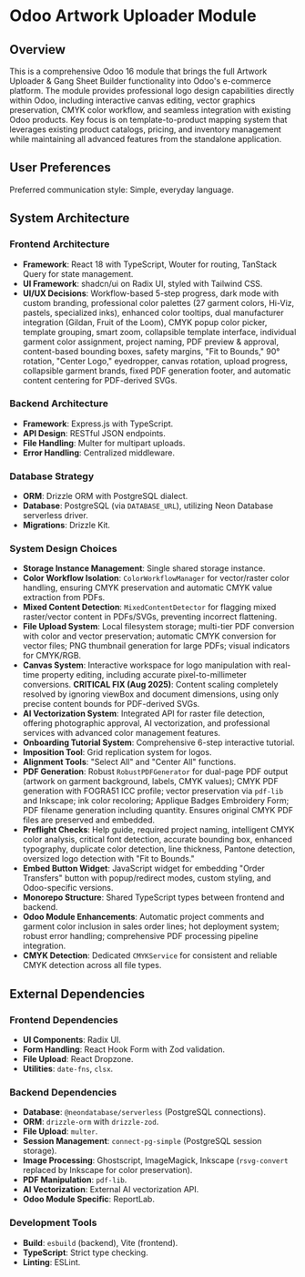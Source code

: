 # Odoo Artwork Uploader Module

## Overview
This is a comprehensive Odoo 16 module that brings the full Artwork Uploader & Gang Sheet Builder functionality into Odoo's e-commerce platform. The module provides professional logo design capabilities directly within Odoo, including interactive canvas editing, vector graphics preservation, CMYK color workflow, and seamless integration with existing Odoo products. Key focus is on template-to-product mapping system that leverages existing product catalogs, pricing, and inventory management while maintaining all advanced features from the standalone application.

## User Preferences
Preferred communication style: Simple, everyday language.

## System Architecture

### Frontend Architecture
- **Framework**: React 18 with TypeScript, Wouter for routing, TanStack Query for state management.
- **UI Framework**: shadcn/ui on Radix UI, styled with Tailwind CSS.
- **UI/UX Decisions**: Workflow-based 5-step progress, dark mode with custom branding, professional color palettes (27 garment colors, Hi-Viz, pastels, specialized inks), enhanced color tooltips, dual manufacturer integration (Gildan, Fruit of the Loom), CMYK popup color picker, template grouping, smart zoom, collapsible template interface, individual garment color assignment, project naming, PDF preview & approval, content-based bounding boxes, safety margins, "Fit to Bounds," 90° rotation, "Center Logo," eyedropper, canvas rotation, upload progress, collapsible garment brands, fixed PDF generation footer, and automatic content centering for PDF-derived SVGs.

### Backend Architecture
- **Framework**: Express.js with TypeScript.
- **API Design**: RESTful JSON endpoints.
- **File Handling**: Multer for multipart uploads.
- **Error Handling**: Centralized middleware.

### Database Strategy
- **ORM**: Drizzle ORM with PostgreSQL dialect.
- **Database**: PostgreSQL (via `DATABASE_URL`), utilizing Neon Database serverless driver.
- **Migrations**: Drizzle Kit.

### System Design Choices
- **Storage Instance Management**: Single shared storage instance.
- **Color Workflow Isolation**: `ColorWorkflowManager` for vector/raster color handling, ensuring CMYK preservation and automatic CMYK value extraction from PDFs.
- **Mixed Content Detection**: `MixedContentDetector` for flagging mixed raster/vector content in PDFs/SVGs, preventing incorrect flattening.
- **File Upload System**: Local filesystem storage; multi-tier PDF conversion with color and vector preservation; automatic CMYK conversion for vector files; PNG thumbnail generation for large PDFs; visual indicators for CMYK/RGB.
- **Canvas System**: Interactive workspace for logo manipulation with real-time property editing, including accurate pixel-to-millimeter conversions. **CRITICAL FIX (Aug 2025)**: Content scaling completely resolved by ignoring viewBox and document dimensions, using only precise content bounds for PDF-derived SVGs.
- **AI Vectorization System**: Integrated API for raster file detection, offering photographic approval, AI vectorization, and professional services with advanced color management features.
- **Onboarding Tutorial System**: Comprehensive 6-step interactive tutorial.
- **Imposition Tool**: Grid replication system for logos.
- **Alignment Tools**: "Select All" and "Center All" functions.
- **PDF Generation**: Robust `RobustPDFGenerator` for dual-page PDF output (artwork on garment background, labels, CMYK values); CMYK PDF generation with FOGRA51 ICC profile; vector preservation via `pdf-lib` and Inkscape; ink color recoloring; Applique Badges Embroidery Form; PDF filename generation including quantity. Ensures original CMYK PDF files are preserved and embedded.
- **Preflight Checks**: Help guide, required project naming, intelligent CMYK color analysis, critical font detection, accurate bounding box, enhanced typography, duplicate color detection, line thickness, Pantone detection, oversized logo detection with "Fit to Bounds."
- **Embed Button Widget**: JavaScript widget for embedding "Order Transfers" button with popup/redirect modes, custom styling, and Odoo-specific versions.
- **Monorepo Structure**: Shared TypeScript types between frontend and backend.
- **Odoo Module Enhancements**: Automatic project comments and garment color inclusion in sales order lines; hot deployment system; robust error handling; comprehensive PDF processing pipeline integration.
- **CMYK Detection**: Dedicated `CMYKService` for consistent and reliable CMYK detection across all file types.

## External Dependencies

### Frontend Dependencies
- **UI Components**: Radix UI.
- **Form Handling**: React Hook Form with Zod validation.
- **File Upload**: React Dropzone.
- **Utilities**: `date-fns`, `clsx`.

### Backend Dependencies
- **Database**: `@neondatabase/serverless` (PostgreSQL connections).
- **ORM**: `drizzle-orm` with `drizzle-zod`.
- **File Upload**: `multer`.
- **Session Management**: `connect-pg-simple` (PostgreSQL session storage).
- **Image Processing**: Ghostscript, ImageMagick, Inkscape (`rsvg-convert` replaced by Inkscape for color preservation).
- **PDF Manipulation**: `pdf-lib`.
- **AI Vectorization**: External AI vectorization API.
- **Odoo Module Specific**: ReportLab.

### Development Tools
- **Build**: `esbuild` (backend), Vite (frontend).
- **TypeScript**: Strict type checking.
- **Linting**: ESLint.